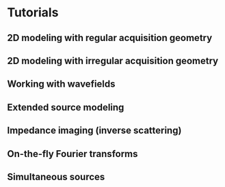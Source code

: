 # Tutorials

## 2D modeling with regular acquisition geometry

## 2D modeling with irregular acquisition geometry


## Working with wavefields


## Extended source modeling


## Impedance imaging (inverse scattering)


## On-the-fly Fourier transforms


## Simultaneous sources


